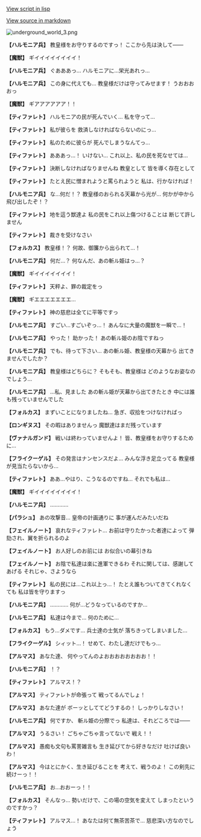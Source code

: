 [View script in lisp](../scripts/100905063.txt)

[View source in markdown](100905063.md)

![underground_world_3.png](../images/backgrounds/underground_world_3.png)

**【ハルモニア兵】**
教皇様をお守りするのですっ！
ここから先は決して――

**【魔獣】**
ギイイイイイイイイ！

**【ハルモニア兵】**
ぐあああっ…
ハルモニアに…栄光あれっ…

**【ハルモニア兵】**
この身に代えても…
教皇様だけは守ってみせます！
うおおおおっ

**【魔獣】**
ギアアアアアア！！

**【ティファレト】**
ハルモニアの民が死んでいく…
私を守って…

**【ティファレト】**
私が彼らを
救済しなければならないのにっ…

**【ティファレト】**
私のために彼らが
死んでしまうなんてっ…

**【ティファレト】**
あああっ…！
いけない…
これ以上、私の民を死なせては…

**【ティファレト】**
決断しなければなりませんね
教皇として
皆を導く存在として

**【ティファレト】**
たとえ民に憎まれようと罵られようと
私は、行かなければ！

**【ハルモニア兵】**
な…何だ！？
教皇様のおられる天幕から光が…
何かが中から飛び出したぞ！？

**【ティファレト】**
地を這う獣達よ
私の民をこれ以上傷つけることは
断じて許しません

**【ティファレト】**
裁きを受けなさい

**【フォルカス】**
教皇様！？
何故、御簾から出られて…！

**【ハルモニア兵】**
何だ…？
何なんだ、あの斬ル姫はっ…？

**【魔獣】**
ギイイイイイイイ！

**【ティファレト】**
天秤よ、罪の裁定をっ

**【魔獣】**
ギエエエエエエエ…

**【ティファレト】**
神の慈悲は全てに平等ですっ

**【ハルモニア兵】**
すごい…すごいぞっ…！
あんなに大量の魔獣を一瞬で…！

**【ハルモニア兵】**
やった！
助かった！
あの斬ル姫のお陰ですねっ

**【ハルモニア兵】**
でも、待って下さい…
あの斬ル姫、教皇様の天幕から
出てきませんでしたか？

**【ハルモニア兵】**
教皇様はどちらに？
そもそも、教皇様は
どのようなお姿なのでしょう…

**【ハルモニア兵】**
…私、見ました
あの斬ル姫が天幕から出てきたとき
中には誰も残っていませんでした

**【フォルカス】**
まずいことになりましたね…
急ぎ、収拾をつけなければっ

**【ロンギヌス】**
その暇はありませんっ
魔獣達はまだ残っています

**【ヴァナルガンド】**
戦いは終わっていませんよ！
皆、教皇様をお守りするために…

**【フライクーゲル】**
その発言はナンセンスだよ…
みんな浮き足立ってる
教皇様が見当たらないから…

**【ティファレト】**
ああ…やはり、こうなるのですね…
それでも私は…

**【魔獣】**
ギイイイイイイイイ！

**【ハルモニア兵】**
…………

**【パラシュ】**
あの攻撃音…
皇帝の計画通りに
事が運んだみたいだね

**【フェイルノート】**
哀れなティファレト…
お前は守りたかった者達によって
弾劾され、翼を折られるのよ

**【フェイルノート】**
お人好しのお前には
お似合いの幕引きね

**【フェイルノート】**
お陰で私達は楽に進軍できるわ
それに関しては、感謝してあげる
それじゃ、さようなら

**【ティファレト】**
私の民には…これ以上っ…！
たとえ誰もついてきてくれなくても
私は皆を守りますっ

**【ハルモニア兵】**
…………
何が…どうなっているのですか…

**【ハルモニア兵】**
私達は今まで…
何のために…

**【フォルカス】**
もう…ダメです…
兵士達の士気が
落ちきってしまいました…

**【フライクーゲル】**
シィット…！
せめて、わたし達だけでもっ…

**【アルマス】**
あなた達、
何やってんのよおおおおおおおお！！

**【ハルモニア兵】**
！？

**【ティファレト】**
アルマス！？

**【アルマス】**
ティファレトが命張って
戦ってるんでしょ！

**【アルマス】**
あなた達が
ボーッとしててどうするの！
しっかりしなさい！

**【ハルモニア兵】**
何ですか、
斬ル姫の分際でっ
私達は、それどころでは――

**【アルマス】**
うるさい！
ごちゃごちゃ言ってないで
戦え！！

**【アルマス】**
愚痴も文句も罵詈雑言も
生き延びてから好きなだけ
吐けば良いわ！

**【アルマス】**
今はとにかく、生き延びることを
考えて、戦うのよ！
この剣先に続けーっ！！

**【ハルモニア兵】**
お…おおーっ！！

**【フォルカス】**
そんなっ…
勢いだけで、この場の空気を変えて
しまったというのですかっ？

**【ティファレト】**
アルマス…！
あなたは何て無茶苦茶で…
慈悲深い方なのでしょう